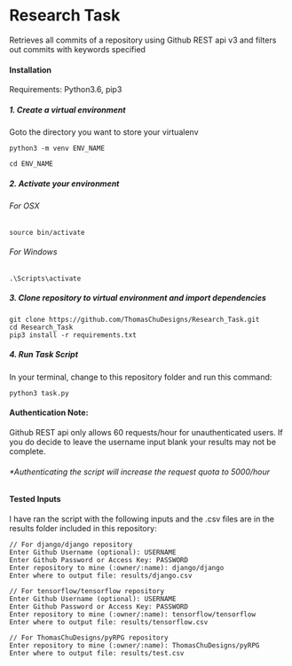 # Research Task
Retrieves all commits of a repository using Github REST api v3 and filters out commits with keywords specified

#### Installation

Requirements: Python3.6, pip3

##### 1. Create a virtual environment

Goto the directory you want to store your virtualenv
```
python3 -m venv ENV_NAME

cd ENV_NAME
```

##### 2. Activate your environment

###### For OSX

```
source bin/activate
```

###### For Windows

```
.\Scripts\activate
```

##### 3. Clone repository to virtual environment and import dependencies
```
git clone https://github.com/ThomasChuDesigns/Research_Task.git
cd Research_Task
pip3 install -r requirements.txt
```

##### 4. Run Task Script
In your terminal, change to this repository folder and run this command:
```
python3 task.py
```

#### Authentication Note:
Github REST api only allows 60 requests/hour for unauthenticated users. If  you do decide to leave the username input blank your results may not be complete.
###### *Authenticating the script will increase the request quota to 5000/hour

#### Tested Inputs
I have ran the script with the following inputs and the .csv files are in the results folder included in this repository:

```
// For django/django repository
Enter Github Username (optional): USERNAME
Enter Github Password or Access Key: PASSWORD
Enter repository to mine (:owner/:name): django/django
Enter where to output file: results/django.csv

// For tensorflow/tensorflow repository
Enter Github Username (optional): USERNAME
Enter Github Password or Access Key: PASSWORD
Enter repository to mine (:owner/:name): tensorflow/tensorflow
Enter where to output file: results/tensorflow.csv

// For ThomasChuDesigns/pyRPG repository
Enter repository to mine (:owner/:name): ThomasChuDesigns/pyRPG
Enter where to output file: results/test.csv
```





